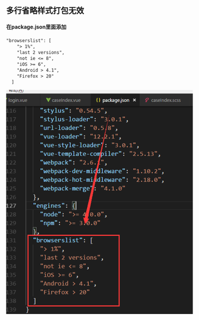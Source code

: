 ## 多行省略样式打包无效

#### 在package.json里面添加

```
"browserslist": [
    "> 1%",
    "last 2 versions",
    "not ie <= 8",
    "iOS >= 6",
    "Android > 4.1",
    "Firefox > 20"
  ]
```

![](image/Image.png)